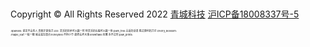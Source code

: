 
<br><br><br><br>
<span> Copyright &copy; All Rights Reserved 2022  </span>  [青城科技](https://www.wanghuan.icu)  [沪ICP备18008337号-5](http://beian.miit.gov.cn)
<br>
<div style="font-size: 4px;">
:sparkles: 谎言不会伤人 真相才是快刀:zzz:
灵活的剑术可以赢一时 但灵活的头脑可以赢一世:palm_tree:合适的话语 胜过锋利的刀子:cherry_blossom:
</div> 
<div style="font-size: 4px;">
:maple_leaf:一板一眼 就会滋生弱点:honeybee:不拘小节 最终会坏大事:snowflake:优雅 永不过时:paw_prints:
</div> 
